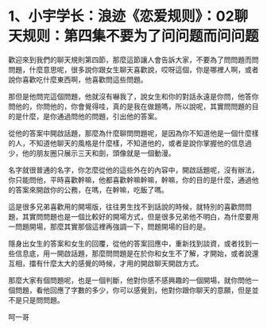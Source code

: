 # 1、小宇学长：浪迹《恋爱规则》：02聊天规则：第四集不要为了问问题而问问题

歡迎來到我們的聊天規則第四節，那麼這節讓人會告訴大家，不要為了問問題而問問題，什麼意思呢，很多說你跟女生聊天喜歡說，哎呀這個，你是哪裡人啊，或者說你喜歡吃什麼東西啊，他喜歡問這些問題。

那但是他問完這個問題，他就沒有嚇我了，說女生和你的對話永遠是你問，他答你問他的，你問他的，你會覺得哇，真的是我在做題嗎，所以說呢，其實問問題的目的是什麼，是你通過問他的問題，引出他的答案。

從他的答案中開啟話題，那麼為什麼聊問問題呢，是因為你不知道他是一個什麼樣的人，不知道他聊天的風格是什麼樣，不知道他的，或者是說你掌握他的信息過少，他的朋友圈只展示三天和劍，頭像就是一個動漫。

名字就很普通的名字，你怎麼從他的這些外在的內容中，開啟話題呢，沒有辦法，你只能問他，平時喜歡幹嘛，他都喜歡幹嘛幹嘛，幹嘛，你的目的是什麼，通過他的答案來開啟你的公務，在嗎，在幹嘛，吃飯了嗎。

這是很多兄弟喜歡用的開場版，往往男生找不到話說的時候，就特別的喜歡問問題，其實問問題也是一個比較好的開場方式，但是很多兄弟他不明白，為什麼要用一問題開場，那麼其實那個這裡再強調一下，問題開場的目的是。

隱身出女生的答案和女生的回覆，從他的答案回應中，重新找到談資，或者找到一些信息底，用一開啟話題，那麼問問題是在於你和女生不了解，才開始，或者說還互相，擂有什麼太大的感覺的時候，才用的開啟聊天開啟方式。

那麼大家有個問題呢，也是一個判斷，他對你感不感興趣的一個開場，就你問他一個問題，看他回應了字數的多少，你可以感覺到，他對你跟你聊天的意願，但是並不是只是問問題。

呵一哥